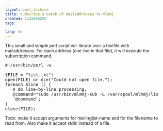 ```yaml
---
layout: post_archive
title: Subscribe a batch of mailaddresses to mlmmj
created: 1115896250
tags:

lang: en
---
```

This small and simple perl script will iterate over a textfile with mailaddresses. For each address (one line in that file), it will execute the subscription command.

<pre>
#!/usr/bin/perl -w

$FILE = "list.txt";
open(FILE) or die("Could not open file.");
foreach $line (<FILE>) {
   # do line-by-line processing.
   @command="sudo /usr/bin/mlmmj-sub -L /var/spool/mlmmj/listname/ -a ".$line;
   `@command`;
}
close(FILE);
</pre>

Todo: make it accept arguments for mailinglist-name and for the filenalme to read from; Also make it accept stdin instead of a file.
